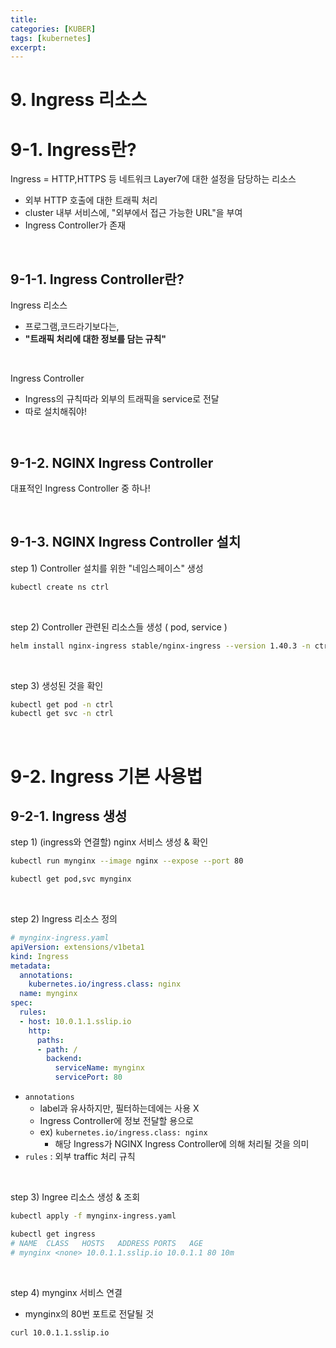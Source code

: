 ```yaml
---
title: 
categories: [KUBER]
tags: [kubernetes]
excerpt: 
---
```


<script src="https://cdn.mathjax.org/mathjax/latest/MathJax.js?config=TeX-AMS-MML_HTMLorMML" type="text/javascript"></script>



# 9. Ingress 리소스

# 9-1. Ingress란?

Ingress = HTTP,HTTPS 등 네트워크 Layer7에 대한 설정을 담당하는 리소스

- 외부 HTTP 호출에 대한 트래픽 처리
- cluster 내부 서비스에, "외부에서 접근 가능한 URL"을 부여
- Ingress Controller가 존재

<br>

## 9-1-1. Ingress Controller란?

Ingress 리소스 

- 프로그램,코드라기보다는,
- **"트래픽 처리에 대한 정보를 담는 규칙"**

<br>

Ingress Controller

- Ingress의 규칙따라 외부의 트래픽을 service로 전달
- 따로 설치해줘야!

<br>

## 9-1-2. NGINX Ingress Controller

대표적인 Ingress Controller 중 하나!

<br>

## 9-1-3. NGINX Ingress Controller 설치

step 1) Controller 설치를 위한 "네임스페이스" 생성

```bash
kubectl create ns ctrl
```

<br>

step 2) Controller 관련된 리소스들 생성 ( pod, service )

```bash
helm install nginx-ingress stable/nginx-ingress --version 1.40.3 -n ctrl
```

<br>

step 3) 생성된 것을 확인

````bash
kubectl get pod -n ctrl
kubectl get svc -n ctrl
````

<br>

# 9-2. Ingress 기본 사용법

## 9-2-1. Ingress 생성

step 1) (ingress와 연결할) nginx 서비스 생성 & 확인

```bash
kubectl run mynginx --image nginx --expose --port 80

kubectl get pod,svc mynginx
```

<br>

step 2) Ingress 리소스 정의

```yaml
# mynginx-ingress.yaml
apiVersion: extensions/v1beta1
kind: Ingress
metadata:
  annotations:
    kubernetes.io/ingress.class: nginx
  name: mynginx
spec:
  rules:
  - host: 10.0.1.1.sslip.io
    http:
      paths:
      - path: /
        backend:
          serviceName: mynginx
          servicePort: 80
```

- `annotations`
  - label과 유사하지만, 필터하는데에는 사용 X
  - Ingress Controller에 정보 전달할 용으로
  - ex) `kubernetes.io/ingress.class: nginx`
    - 해당 Ingress가 NGINX Ingress Controller에 의해 처리될 것을 의미
- `rules` : 외부 traffic 처리 규칙

<br>

step 3) Ingree 리소스 생성 & 조회

```bash
kubectl apply -f mynginx-ingress.yaml

kubectl get ingress
# NAME	CLASS	HOSTS	ADDRESS	PORTS	AGE
# mynginx <none> 10.0.1.1.sslip.io 10.0.1.1 80 10m
```

<br>

step 4) mynginx 서비스 연결

- mynginx의 80번 포트로 전달될 것

```bash
curl 10.0.1.1.sslip.io
```

<br>

